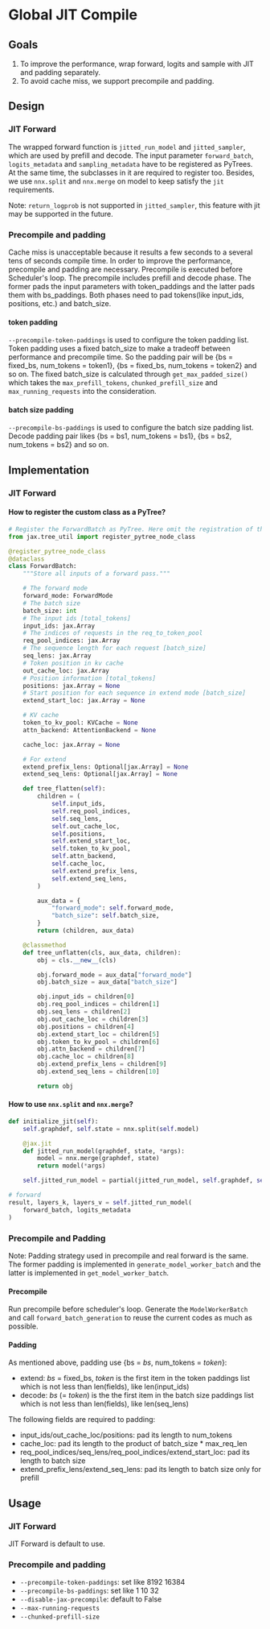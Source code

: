 # Global JIT Compile

## Goals

1. To improve the performance, wrap forward, logits and sample with JIT and padding separately.
2. To avoid cache miss, we support precompile and padding.

## Design

### JIT Forward

The wrapped forward function is `jitted_run_model` and `jitted_sampler`, which are used by prefill and decode. The input parameter `forward_batch`, `logits_metadata` and `sampling_metadata` have to be registered as PyTrees. At the same time, the subclasses in it are required to register too. Besides, we use `nnx.split` and `nnx.merge` on model to keep satisfy the `jit` requirements.

Note: `return_logprob` is not supported in `jitted_sampler`, this feature with jit may be supported in the future.

### Precompile and padding

Cache miss is unacceptable because it results a few seconds to a several tens of seconds compile time. In order to improve the performance, precompile and padding are necessary. Precompile is executed before Scheduler's loop. The precompile includes prefill and decode phase. The former pads the input parameters with token_paddings and the latter pads them with bs_paddings. Both phases need to pad tokens(like input_ids, positions, etc.) and batch_size.

#### token padding

`--precompile-token-paddings` is used to configure the token padding list. Token padding uses a fixed batch_size to make a tradeoff between performance and precompile time. So the padding pair will be {bs = fixed_bs, num_tokens = token1}, {bs = fixed_bs, num_tokens = token2} and so on. The fixed batch_size is calculated through `get_max_padded_size()` which takes the `max_prefill_tokens`, `chunked_prefill_size` and `max_running_requests` into the consideration.

#### batch size padding

`--precompile-bs-paddings` is used to configure the batch size padding list. Decode padding pair likes {bs = bs1, num_tokens = bs1}, {bs = bs2, num_tokens = bs2} and so on.




## Implementation

### JIT Forward

#### How to register the custom class as a PyTree?

```python
# Register the ForwardBatch as PyTree. Here omit the registration of the subclasses in ForwardBatch.
from jax.tree_util import register_pytree_node_class

@register_pytree_node_class
@dataclass
class ForwardBatch:
    """Store all inputs of a forward pass."""

    # The forward mode
    forward_mode: ForwardMode
    # The batch size
    batch_size: int
    # The input ids [total_tokens]
    input_ids: jax.Array
    # The indices of requests in the req_to_token_pool
    req_pool_indices: jax.Array
    # The sequence length for each request [batch_size]
    seq_lens: jax.Array
    # Token position in kv cache
    out_cache_loc: jax.Array
    # Position information [total_tokens]
    positions: jax.Array = None
    # Start position for each sequence in extend mode [batch_size]
    extend_start_loc: jax.Array = None

    # KV cache
    token_to_kv_pool: KVCache = None
    attn_backend: AttentionBackend = None

    cache_loc: jax.Array = None

    # For extend
    extend_prefix_lens: Optional[jax.Array] = None
    extend_seq_lens: Optional[jax.Array] = None

    def tree_flatten(self):
        children = (
            self.input_ids,
            self.req_pool_indices,
            self.seq_lens,
            self.out_cache_loc,
            self.positions,
            self.extend_start_loc,
            self.token_to_kv_pool,
            self.attn_backend,
            self.cache_loc,
            self.extend_prefix_lens,
            self.extend_seq_lens,
        )

        aux_data = {
            "forward_mode": self.forward_mode,
            "batch_size": self.batch_size,
        }
        return (children, aux_data)

    @classmethod
    def tree_unflatten(cls, aux_data, children):
        obj = cls.__new__(cls)

        obj.forward_mode = aux_data["forward_mode"]
        obj.batch_size = aux_data["batch_size"]

        obj.input_ids = children[0]
        obj.req_pool_indices = children[1]
        obj.seq_lens = children[2]
        obj.out_cache_loc = children[3]
        obj.positions = children[4]
        obj.extend_start_loc = children[5]
        obj.token_to_kv_pool = children[6]
        obj.attn_backend = children[7]
        obj.cache_loc = children[8]
        obj.extend_prefix_lens = children[9]
        obj.extend_seq_lens = children[10]

        return obj
```

#### How to use `nnx.split` and `nnx.merge`?

```python
def initialize_jit(self):
    self.graphdef, self.state = nnx.split(self.model)

    @jax.jit
    def jitted_run_model(graphdef, state, *args):
        model = nnx.merge(graphdef, state)
        return model(*args)

    self.jitted_run_model = partial(jitted_run_model, self.graphdef, self.state)

# forward
result, layers_k, layers_v = self.jitted_run_model(
    forward_batch, logits_metadata
)
```

### Precompile and Padding

Note: Padding strategy used in precompile and real forward is the same. The former padding is implemented in `generate_model_worker_batch` and the latter is implemented in `get_model_worker_batch`.

#### Precompile

Run precompile before scheduler's loop. Generate the `ModelWorkerBatch` and call `forward_batch_generation` to reuse the current codes as much as possible.

#### Padding

As mentioned above, padding use {bs = *bs*, num_tokens = *token*}:
- extend: *bs* = fixed_bs, *token* is the first item in the token paddings list which is not less than len(fields), like len(input_ids)
- decode: *bs* (= *token*) is the the first item in the batch size paddings list which is not less than len(fields), like len(seq_lens)

The following fields are required to padding:
- input_ids/out_cache_loc/positions: pad its length to num_tokens
- cache_loc: pad its length to the product of batch_size * max_req_len
- req_pool_indices/seq_lens/req_pool_indices/extend_start_loc: pad its length to batch size
- extend_prefix_lens/extend_seq_lens: pad its length to batch size only for prefill


## Usage

### JIT Forward

JIT Forward is default to use.

### Precompile and padding

- `--precompile-token-paddings`: set like 8192 16384
- `--precompile-bs-paddings`: set like 1 10 32
- `--disable-jax-precompile`: default to False
- `--max-running-requests`
- `--chunked-prefill-size`
